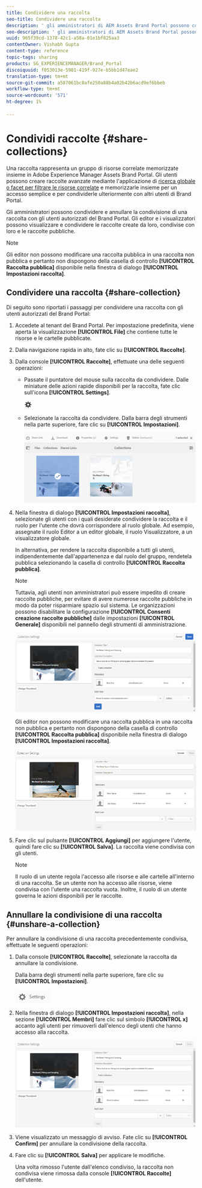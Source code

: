 ```yaml
---
title: Condividere una raccolta
seo-title: Condividere una raccolta
description: ' gli amministratori di AEM Assets Brand Portal possono condividere e annullare la condivisione di una raccolta o di una raccolta dinamica con utenti autorizzati. Gli editor possono visualizzare e condividere solo le raccolte create da loro, condivise con loro e le raccolte pubbliche.'
seo-description: ' gli amministratori di AEM Assets Brand Portal possono condividere e annullare la condivisione di una raccolta o di una raccolta dinamica con utenti autorizzati. Gli editor possono visualizzare e condividere solo le raccolte create da loro, condivise con loro e le raccolte pubbliche.'
uuid: 965f39cd-1378-42c1-a58a-01e1bf825aa3
contentOwner: Vishabh Gupta
content-type: reference
topic-tags: sharing
products: SG_EXPERIENCEMANAGER/Brand_Portal
discoiquuid: f053013e-5981-419f-927e-b5bb1d47eae2
translation-type: tm+mt
source-git-commit: a587061bc8afe250a88b4a02b42b6acd9ef6bbeb
workflow-type: tm+mt
source-wordcount: '571'
ht-degree: 1%

---
```



# Condividi raccolte {#share-collections}

Una raccolta rappresenta un gruppo di risorse correlate memorizzate insieme in Adobe Experience Manager Assets Brand Portal. Gli utenti possono creare raccolte avanzate mediante l&#39;applicazione di [ricerca globale o facet per filtrare le risorse correlate](brand-portal-searching.md) e memorizzarle insieme per un accesso semplice e per condividerle ulteriormente con altri utenti di Brand Portal.

Gli amministratori possono condividere e annullare la condivisione di una raccolta con gli utenti autorizzati del Brand Portal. Gli editor e i visualizzatori possono visualizzare e condividere le raccolte create da loro, condivise con loro e le raccolte pubbliche.

>[!NOTE]
>
>Gli editor non possono modificare una raccolta pubblica in una raccolta non pubblica e pertanto non dispongono della casella di controllo **[!UICONTROL Raccolta pubblica]** disponibile nella finestra di dialogo **[!UICONTROL Impostazioni raccolta]**.

## Condividere una raccolta {#share-collection}

Di seguito sono riportati i passaggi per condividere una raccolta con gli utenti autorizzati del Brand Portal:

1. Accedete al tenant del Brand Portal. Per impostazione predefinita, viene aperta la visualizzazione **[!UICONTROL File]** che contiene tutte le risorse e le cartelle pubblicate.

1. Dalla navigazione rapida in alto, fate clic su **[!UICONTROL Raccolte]**.

1. Dalla console **[!UICONTROL Raccolte]**, effettuate una delle seguenti operazioni:

   * Passate il puntatore del mouse sulla raccolta da condividere. Dalle miniature delle azioni rapide disponibili per la raccolta, fate clic sull&#39;icona **[!UICONTROL Settings]**.

      ![](assets/settings-icon.png)

   * Selezionate la raccolta da condividere. Dalla barra degli strumenti nella parte superiore, fare clic su **[!UICONTROL Impostazioni]**.

      ![](assets/collection-console.png)

1. Nella finestra di dialogo **[!UICONTROL Impostazioni raccolta]**, selezionate gli utenti con i quali desiderate condividere la raccolta e il ruolo per l&#39;utente che dovrà corrispondere al ruolo globale. Ad esempio, assegnate il ruolo Editor a un editor globale, il ruolo Visualizzatore, a un visualizzatore globale.

   In alternativa, per rendere la raccolta disponibile a tutti gli utenti, indipendentemente dall&#39;appartenenza e dal ruolo del gruppo, rendetela pubblica selezionando la casella di controllo **[!UICONTROL Raccolta pubblica]**.

   >[!NOTE]
   >
   >Tuttavia, agli utenti non amministratori può essere impedito di creare raccolte pubbliche, per evitare di avere numerose raccolte pubbliche in modo da poter risparmiare spazio sul sistema. Le organizzazioni possono disabilitare la configurazione **[!UICONTROL Consenti creazione raccolte pubbliche]** dalle impostazioni **[!UICONTROL Generale]** disponibili nel pannello degli strumenti di amministrazione.

   ![](assets/collection_sharingadduser.png)

   Gli editor non possono modificare una raccolta pubblica in una raccolta non pubblica e pertanto non dispongono della casella di controllo **[!UICONTROL Raccolta pubblica]** disponibile nella finestra di dialogo **[!UICONTROL Impostazioni raccolta]**.

   ![](assets/collection-setting-editor.png)

1. Fare clic sul pulsante **[!UICONTROL Aggiungi]** per aggiungere l&#39;utente, quindi fare clic su **[!UICONTROL Salva]**. La raccolta viene condivisa con gli utenti.

   >[!NOTE]
   >
   >Il ruolo di un utente regola l&#39;accesso alle risorse e alle cartelle all&#39;interno di una raccolta. Se un utente non ha accesso alle risorse, viene condivisa con l&#39;utente una raccolta vuota. Inoltre, il ruolo di un utente governa le azioni disponibili per le raccolte.

## Annullare la condivisione di una raccolta {#unshare-a-collection}

Per annullare la condivisione di una raccolta precedentemente condivisa, effettuate le seguenti operazioni:

1. Dalla console **[!UICONTROL Raccolte]**, selezionate la raccolta da annullare la condivisione.

   Dalla barra degli strumenti nella parte superiore, fare clic su **[!UICONTROL Impostazioni]**.

   ![](assets/collection_settings.png)

1. Nella finestra di dialogo **[!UICONTROL Impostazioni raccolta]**, nella sezione **[!UICONTROL Membri]** fare clic sul simbolo **[!UICONTROL x]** accanto agli utenti per rimuoverli dall&#39;elenco degli utenti che hanno accesso alla raccolta.

   ![](assets/unshare_collection.png)

1. Viene visualizzato un messaggio di avviso. Fate clic su **[!UICONTROL Confirm]** per annullare la condivisione della raccolta.

1. Fare clic su **[!UICONTROL Salva]** per applicare le modifiche.

   Una volta rimosso l&#39;utente dall&#39;elenco condiviso, la raccolta non condivisa viene rimossa dalla console **[!UICONTROL Raccolte]** dell&#39;utente.

<!--
1. Click the overlay icon on the left, and choose **[!UICONTROL Navigation]**.

   ![](assets/contenttree-1.png)

1. From the siderail on the left, click **[!UICONTROL Collections]**.

   ![](assets/access_collections.png)

1. From the **[!UICONTROL Collections]** console, do one of the following:

    * Hover the pointer over the collection you want to share. From the quick action thumbnails available for the collection, click the **[!UICONTROL Settings]** icon.

   ![](assets/settings_thumbnail.png)

    * Select the collection you want to share. From the toolbar at the top, click **[!UICONTROL Settings]**.
    
   ![](assets/collection-sharing.png)

1. In the [!UICONTROL Collection Settings] dialog box, select the users or groups with whom you want to share the collection and select the role for a user or a group to match their global role. For example, assign the Editor role to a global editor, the Viewer role to a global viewer.

   Alternatively, to make the collection available to all users irrespective of their group membership and role, make it public by selecting the **[!UICONTROL Public Collection]** check-box.

   >[!NOTE]
   >
   >However, non-admin users can be restricted from creating public collections, to avoid having numerous public collections so that system space can be saved. Organizations can disable the **[!UICONTROL Allow public collections creation]** configuration from [!UICONTROL General] settings available in admin tools panel.

   ![](assets/collection_sharingadduser.png)

   Editors cannot change a public collection to a non-public collection and, therefore, do not have **[!UICONTROL Public Collection]** check-box available in **[!UICONTROL Collection Settings]** dialog.

   ![](assets/collection-setting-editor.png)

1. Select **[!UICONTROL Add]**, and then **[!UICONTROL Save]**. The collection is shared with the chosen users.

   >[!NOTE]
   >
   >A user's role governs access to the assets and folders inside a collection. If a user does not have access to assets, an empty collection is shared with the user. Also, a user's role governs the actions available for collections.

## Unshare a collection {#unshare-a-collection}

To unshare a previously shared collection, do the following:

1. From the **[!UICONTROL Collections]** console, select the collection you want to unshare.

   In the toolbar, click **[!UICONTROL Settings]**.

   ![](assets/collection_settings.png)

1. On the **[!UICONTROL Collection Settings]** dialog box, under **[!UICONTROL Members]**, click the **[!UICONTROL x]** symbol next to users or groups to remove them from the list of users you shared the collection with.

   ![](assets/unshare_collection.png)

1. In the warning message box, click **[!UICONTROL Confirm]** to confirm unshare.

   Click **[!UICONTROL Save]**.

1. Log in to Brand Portal with the credentials of the user you removed from the shared list. The collection is removed from the **[!UICONTROL Collections]** console.
-->